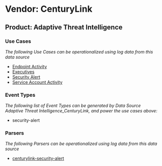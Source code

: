 Vendor: CenturyLink
===================
Product: Adaptive Threat Intelligence
-------------------------------------

### Use Cases

_The following Use Cases can be operationalized using log data from this data source_

* [Endpoint Activity](../UseCases/usecase_endpoint_activity.md)
* [Executives](../UseCases/usecase_executives.md)
* [Security Alert](../UseCases/usecase_security_alert.md)
* [Service Account Activity](../UseCases/usecase_service_account_activity.md)


### Event Types

_The following list of Event Types can be generated by Data Source Adaptive Threat Intelligence_CenturyLink, and power the use cases above:_

- security-alert


### Parsers

_The following Parsers can be operationalized using log data from this data source_

* [centurylink-security-alert](../Parsers/parserContent_centurylink-security-alert.md)
